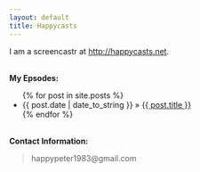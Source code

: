 ```yaml
---
layout: default
title: Happycasts
---
```


I am a screencastr at <http://happycasts.net>.


<p><br /><b>My Epsodes:</b></p>
  <ul class="posts">
    {% for post in site.posts %}
      <li><span>{{ post.date | date_to_string }}</span> &raquo; <a href="{{ post.url }}">{{ post.title }}</a></li>
    {% endfor %}
  </ul>

<p><br /><b>Contact Information:</b></p>

<blockquote>
happypeter1983@gmail.com
</blockquote>

[oss]:http://en.wikipedia.org/wiki/Open_source
